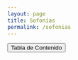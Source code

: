 ```yaml
---
layout: page
title: Sofonías
permalink: /sofonias
---
```


<input type="button" popovertarget="toc" value="Tabla de Contenido">

<div id="toc" markdown="1" popover>

- Tabla de contenido
{:toc}
</div>



<!-- Total de notas: 37 -->
<!-- Rango original: [9691] - [9726] -->